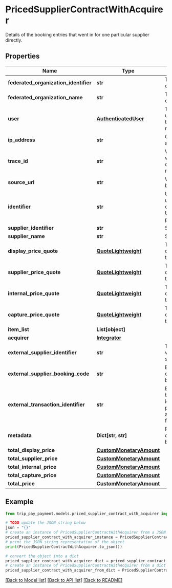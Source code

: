 # PricedSupplierContractWithAcquirer

Details of the booking entries that went in for one particular supplier directly.

## Properties

Name | Type | Description | Notes
------------ | ------------- | ------------- | -------------
**federated_organization_identifier** | **str** | The auth realm owner ID | 
**federated_organization_name** | **str** | The auth realm owner name | 
**user** | [**AuthenticatedUser**](AuthenticatedUser.md) | The authenticated user that made the reactive request | 
**ip_address** | **str** | Caller&#39;s IP address | 
**trace_id** | **str** | Way to track which booking contracts were made together | 
**source_url** | **str** | Where did the booking occur | 
**identifier** | **str** | Unique identifier used to track the contract. Create a UUID for this purpose. | 
**supplier_identifier** | **str** | Supplier identifier | 
**supplier_name** | **str** | Supplier name | 
**display_price_quote** | [**QuoteLightweight**](QuoteLightweight.md) | The quote used to create totalDisplayPrice. | 
**supplier_price_quote** | [**QuoteLightweight**](QuoteLightweight.md) | The quote used to create totalSupplierPrice. | 
**internal_price_quote** | [**QuoteLightweight**](QuoteLightweight.md) | The quote used to create totalInternalPrice. | 
**capture_price_quote** | [**QuoteLightweight**](QuoteLightweight.md) | The quote used to create totalCapturePrice. | 
**item_list** | **List[object]** |  | 
**acquirer** | [**Integrator**](Integrator.md) |  | 
**external_supplier_identifier** | **str** | Track supplier with its external supplier identifier | 
**external_supplier_booking_code** | **str** | External booking code generated by the affiliate | 
**external_transaction_identifier** | **str** | External transaction identifier populated when agent responsible for acquiring | 
**metadata** | **Dict[str, str]** | Place to add more data related to the booking contract. | [optional] 
**total_display_price** | [**CustomMonetaryAmount**](CustomMonetaryAmount.md) |  | [optional] 
**total_supplier_price** | [**CustomMonetaryAmount**](CustomMonetaryAmount.md) |  | [optional] 
**total_internal_price** | [**CustomMonetaryAmount**](CustomMonetaryAmount.md) |  | [optional] 
**total_capture_price** | [**CustomMonetaryAmount**](CustomMonetaryAmount.md) |  | [optional] 
**total_price** | [**CustomMonetaryAmount**](CustomMonetaryAmount.md) |  | [optional] 

## Example

```python
from trip_pay_payment.models.priced_supplier_contract_with_acquirer import PricedSupplierContractWithAcquirer

# TODO update the JSON string below
json = "{}"
# create an instance of PricedSupplierContractWithAcquirer from a JSON string
priced_supplier_contract_with_acquirer_instance = PricedSupplierContractWithAcquirer.from_json(json)
# print the JSON string representation of the object
print(PricedSupplierContractWithAcquirer.to_json())

# convert the object into a dict
priced_supplier_contract_with_acquirer_dict = priced_supplier_contract_with_acquirer_instance.to_dict()
# create an instance of PricedSupplierContractWithAcquirer from a dict
priced_supplier_contract_with_acquirer_from_dict = PricedSupplierContractWithAcquirer.from_dict(priced_supplier_contract_with_acquirer_dict)
```
[[Back to Model list]](../README.md#documentation-for-models) [[Back to API list]](../README.md#documentation-for-api-endpoints) [[Back to README]](../README.md)


